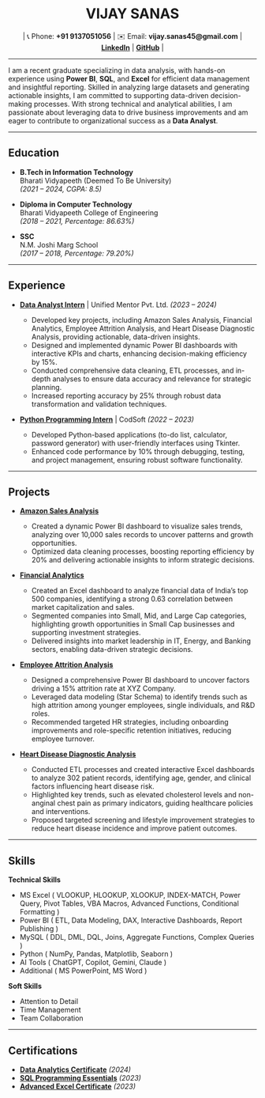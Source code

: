 <h1 align="center">VIJAY SANAS</h1>

<p align="center">
  | 📞 Phone: <b>+91 9137051056</b> | ✉️ Email: <b>vijay.sanas45@gmail.com</b> | 
  <a href="https://www.linkedin.com/in/vijay-sanas/"><b>LinkedIn</b></a> | 
  <a href="https://github.com/VijaySanas3"><b>GitHub</b></a> |
</p>

---



<p>I am a recent graduate specializing in data analysis, with hands-on experience using <b>Power BI</b>, <b>SQL</b>, and <b>Excel</b> for efficient data management and insightful reporting. Skilled in analyzing large datasets and generating actionable insights, I am committed to supporting data-driven decision-making processes. With strong technical and analytical abilities, I am passionate about leveraging data to drive business improvements and am eager to contribute to organizational success as a <b>Data Analyst</b>.</p>

---

<h2>Education</h2>

- **B.Tech in Information Technology**  
  Bharati Vidyapeeth (Deemed To Be University)  
  *(2021 – 2024, CGPA: 8.5)*  

- **Diploma in Computer Technology**  
  Bharati Vidyapeeth College of Engineering  
  *(2018 – 2021, Percentage: 86.63%)*  

- **SSC**  
  N.M. Joshi Marg School  
  *(2017 – 2018, Percentage: 79.20%)*

---

<h2>Experience</h2>

- **[Data Analyst Intern](https://github.com/VijaySanas3/Data-Analyst_Internship-Certificate_Unified-Mentor-Pvt-Ltd.git)** | Unified Mentor Pvt. Ltd. *(2023 – 2024)*  
  - Developed key projects, including Amazon Sales Analysis, Financial Analytics, Employee Attrition Analysis, and Heart Disease Diagnostic Analysis, providing actionable, data-driven insights.
  - Designed and implemented dynamic Power BI dashboards with interactive KPIs and charts, enhancing decision-making efficiency by 15%.
  - Conducted comprehensive data cleaning, ETL processes, and in-depth analyses to ensure data accuracy and relevance for strategic planning.
  - Increased reporting accuracy by 25% through robust data transformation and validation techniques.

- **[Python Programming Intern](https://github.com/VijaySanas3/Python_Internship-Certificate_CodSoft.git)** | CodSoft *(2022 – 2023)*  
  - Developed Python-based applications (to-do list, calculator, password generator) with user-friendly interfaces using Tkinter.  
  - Enhanced code performance by 10% through debugging, testing, and project management, ensuring robust software functionality.  

---

<h2>Projects</h2>

- **[Amazon Sales Analysis](https://github.com/VijaySanas3/Amazon-Sales-Analysis-Project.git)**
  - Created a dynamic Power BI dashboard to visualize sales trends, analyzing over 10,000 sales records to uncover patterns and growth opportunities.
  - Optimized data cleaning processes, boosting reporting efficiency by 20% and delivering actionable insights to inform strategic decisions.

- **[Financial Analytics](https://github.com/VijaySanas3/Financial-Analytics-Dashboard.git)**
  - Created an Excel dashboard to analyze financial data of India’s top 500 companies, identifying a strong 0.63 correlation between market capitalization and sales.
  - Segmented companies into Small, Mid, and Large Cap categories, highlighting growth opportunities in Small Cap businesses and supporting investment strategies.
  - Delivered insights into market leadership in IT, Energy, and Banking sectors, enabling data-driven strategic decisions.

- **[Employee Attrition Analysis](https://github.com/VijaySanas3/Employee-Attrition-Analysis-Project.git)**
  - Designed a comprehensive Power BI dashboard to uncover factors driving a 15% attrition rate at XYZ Company.
  - Leveraged data modeling (Star Schema) to identify trends such as high attrition among younger employees, single individuals, and R&D roles.
  - Recommended targeted HR strategies, including onboarding improvements and role-specific retention initiatives, reducing employee turnover.

- **[Heart Disease Diagnostic Analysis](https://github.com/VijaySanas3/Heart-Disease-Analysis.git)**
  - Conducted ETL processes and created interactive Excel dashboards to analyze 302 patient records, identifying age, gender, and clinical factors influencing heart disease risk.
  - Highlighted key trends, such as elevated cholesterol levels and non-anginal chest pain as primary indicators, guiding healthcare policies and interventions.
  - Proposed targeted screening and lifestyle improvement strategies to reduce heart disease incidence and improve patient outcomes.

---

<h2>Skills</h2>

**Technical Skills**
  - MS Excel ( VLOOKUP, HLOOKUP, XLOOKUP, INDEX-MATCH, Power Query, Pivot Tables, VBA Macros, Advanced Functions, Conditional Formatting )
  - Power BI ( ETL, Data Modeling, DAX, Interactive Dashboards, Report Publishing )
  - MySQL ( DDL, DML, DQL, Joins, Aggregate Functions, Complex Queries )
  - Python ( NumPy, Pandas, Matplotlib, Seaborn )
  - AI Tools ( ChatGPT, Copilot, Gemini, Claude )
  - Additional ( MS PowerPoint, MS Word )

**Soft Skills**
  - Attention to Detail
  - Time Management
  - Team Collaboration

---

<h2>Certifications</h2>

- [**Data Analytics Certificate**](https://github.com/VijaySanas3/Data-Analytics-Certification_Techgen-Computer-Training-Institute.git) *(2024)*  
- [**SQL Programming Essentials**](https://example.com/sql-programming-essentials) *(2023)*  
- [**Advanced Excel Certificate**](https://example.com/advanced-excel-certificate) *(2023)*  
